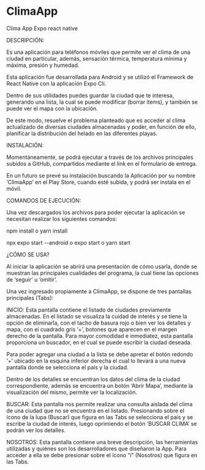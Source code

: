 # ClimaApp
Clima App Expo react native

DESCRIPCIÓN:

Es una aplicación para teléfonos móviles que permite ver el clima de una ciudad en particular, además, sensación térmica, temperatura mínima y máxima, presión y humedad.

Esta aplicación fue desarrollada para Android y se utilizó el Framework de React Native con la aplicación Expo Cli.

Dentro de sus utilidades puedes guardar la ciudad que te interesa, generando una lista, la cual se puede modificar (borrar ítems), y también se puede ver el mapa con la ubicación.
 
De este modo, resuelve el problema planteado que es acceder al clima actualizado de diversas ciudades almacenadas y poder, en función de ello, planificar la distribución del helado en las diferentes playas.


INSTALACIÓN: 
 
Momentáneamente, se podrá ejecutar a través de los archivos principales subidos a GitHub, compartidos mediante el link en el formulario de entrega.

En un futuro se prevé su instalación buscando la Aplicación por su nombre ‘ClimaApp’ en el Play Store, cuando esté subida, y podrá ser instala en el móvil.


COMANDOS DE EJECUCIÓN:

Una vez descargados los archivos para poder ejecutar la aplicación se necesitan realizar los siguientes comandos:

npm install o yarn install

npx expo start --android o expo start o yarn start


¿CÓMO SE USA?

Al iniciar la aplicación se abrirá una presentación de cómo usarla, donde se muestran las principales cualidades del programa, la cual tiene las opciones de ‘seguir’ u ‘omitir’.

Una vez ingresado propiamente a ClimaApp, se dispone de tres pantallas principales (Tabs):

INICIO: Esta pantalla contiene el listado de ciudades previamente almacenadas. En el listado se visualiza la cuidad de interés y se tiene la opción de eliminarla, con el tacho de basura rojo o bien ver los detalles y mapa, con el cuadrado gris ‘+’, botones que aparecen en el margen derecho de la pantalla. Para mayor comodidad e inmediatez, esta pantalla proporciona un buscador, en el cual se puede escribir la ciudad deseada. 

Para poder agregar una ciudad a la lista se debe apretar el botón redondo ‘+’ ubicado en la esquina inferior derecha el cual lo llevará a una nueva pantalla donde se selecciona el país y la ciudad.

Dentro de los detalles se encuentran los datos del clima de la ciudad correspondiente, además se encuentra un botón ‘Abrir Mapa’, mediante la visualización del mismo, permite ver la localización.

BUSCAR: Esta pantalla nos permite realizar una consulta aislada del clima de una ciudad que no se encuentra en el listado. Presionando sobre el ícono de la lupa (Buscar) que figura en las Tabs se selecciona el país y se escribe la ciudad  de interés, luego oprimiendo el botón ‘BUSCAR CLIMA’ se podrán ver los detalles.

NOSOTROS: Esta pantalla contiene una breve descripción, las herramientas utilizadas y quiénes son los desarrolladores que diseñaron la App. Para acceder a ella se debe presionar sobre el ícono “i” (Nosotros) que figura en las Tabs.


